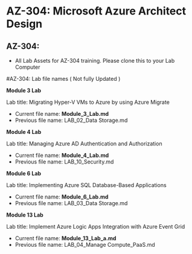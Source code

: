 # AZ-304: Microsoft Azure Architect Design

## AZ-304: 

- All Lab Assets for AZ-304 training. Please clone this to your Lab Computer


#AZ-304: Lab file names  ( Not fully Updated )
 

**Module 3 Lab**

Lab title: Migrating Hyper-V VMs to Azure by using Azure Migrate

- Current file name: **Module_3_Lab.md**
- Previous file name: LAB_02_Data Storage.md

**Module 4 Lab** 

Lab title: Managing Azure AD Authentication and Authorization

- Current file name: **Module_4_Lab.md**
- Previous file name: LAB_10_Security.md

**Module 6 Lab** 

Lab title: Implementing Azure SQL Database-Based Applications

- Current file name: **Module_6_Lab.md**
- Previous file name: LAB_03_Data Storage.md

**Module 13 Lab** 

Lab title: Implement Azure Logic Apps Integration with Azure Event Grid

- Current file name: **Module_13_Lab_a.md**
- Previous file name: LAB_04_Manage Compute_PaaS.md